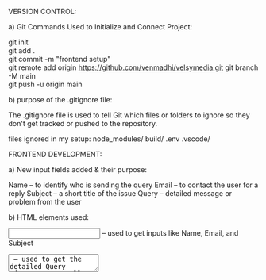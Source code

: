 VERSION CONTROL:

a) Git Commands Used to Initialize and Connect Project:

git init  
git add .  
git commit -m "frontend setup"  
git remote add origin https://github.com/venmadhi/velsymedia.git 
git branch -M main  
git push -u origin main

b) purpose of the .gitignore file:

The .gitignore file is used to tell Git which files or folders to ignore so they don't get tracked or pushed to the repository.

files ignored in my setup:
node_modules/ 
build/ 
.env 
.vscode/ 

FRONTEND DEVELOPMENT:

a) New input fields added & their purpose:

Name – to identify who is sending the query
Email – to contact the user for a reply
Subject – a short title of the issue
Query – detailed message or problem from the user

b) HTML elements used:

<input> – used to get inputs like Name, Email, and Subject
<textarea> – used to get the detailed Query
<form> – wraps all fields for form submission
<button> – to submit the form

c) How CSS improves the form:

--> Adds spacing and alignment for clean layout
--> Styles inputs and button for better look and feel
--> Uses colors and fonts to make it readable and user-friendly
--> Adds hover and focus effects for interaction feedback

d) Possible improvements:

--> It won’t let you send if required fields are empty or email is not correct (validation).
--> Using labels and focus helps people who use keyboards.

